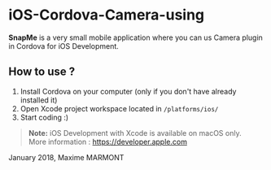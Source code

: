 # iOS-Cordova-Camera-using
**SnapMe** is a very small mobile application where you can us Camera plugin in Cordova for iOS Development.

## How to use ?
1. Install Cordova on your computer (only if you don't have already installed it)
2. Open Xcode project workspace located in `/platforms/ios/`
3. Start coding :)

> **Note:** iOS Development with Xcode is available on macOS only.  
> More information : https://developer.apple.com

January 2018, Maxime MARMONT
